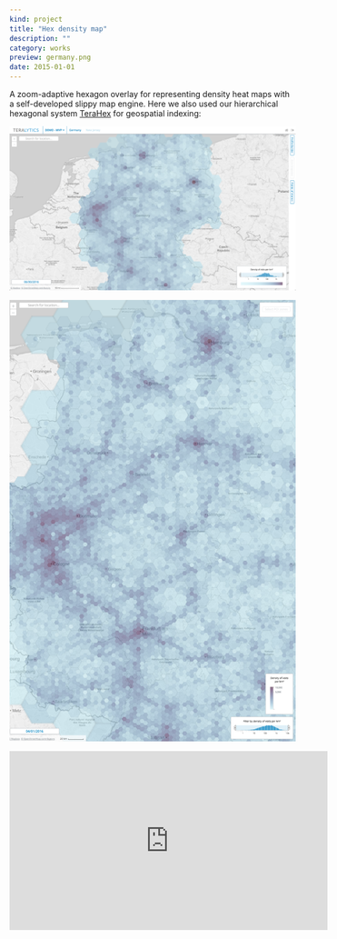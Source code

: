 ```yaml
---
kind: project
title: "Hex density map"
description: ""
category: works
preview: germany.png
date: 2015-01-01
---
```

A zoom-adaptive hexagon overlay for representing density heat maps 
with a self-developed slippy map engine. 
Here we also used our hierarchical hexagonal system [TeraHex](https://github.com/teralytics/geohex)
for geospatial indexing: 

![](germany.png)

![](germany2.png)

<iframe width="560" height="315" src="https://www.youtube.com/embed/pIZSfswEUaU?rel=0&amp;controls=0&amp;showinfo=0" frameborder="0" allow="autoplay; encrypted-media" allowfullscreen></iframe>

